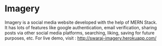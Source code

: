 # Imagery
Imagery is a social media website developed with the help of MERN Stack. 
It has lots of features like google authentication, email verification, sharing posts via other social media platforms, searching, liking, saving for future purposes, etc.
For live demo, visit : http://swaraj-imagery.herokuapp.com/
